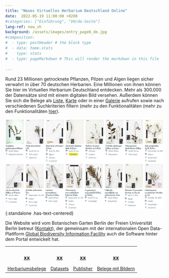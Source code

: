 ```yaml
---
title: "Neues Virtuelles Herbarium Deutschland Online"
date:  2022-05-19 11:00:00 +0200
#categories: ["Einführung", "VH/de-Seite"]
lang-ref: new_vh
background: /assets/images/entry_page6_de.jpg
#composition:
#  - type: postHeader # the block type
#  - data: home.stats
#    type: stats
#  - type: pageMarkdown # This will render the markdown in this file

---
```


Rund 23 Millionen getrocknete Pflanzen, Pilzen und Algen liegen sicher verwahrt in über 70 deutschen Herbarien. Eine Millionen von ihnen können Sie hier im Virtuellen Herbarium Deutschland entdecken. Mehr als 300.000 der Datensätze sind mit einem digitalen Bild  versehen. Außerdem können Sie sich die Belege als [Liste](/de/data?view=TABLE), [Karte](/de/data?view=MAP) oder in einer [Galerie](/de/data?view=GALLERY) aufrufen sowie nach verschiedenen Suchkriterien filtern (mehr zu den Funktionalitäten (mehr zu den Funktionalitäten [hier](/de/post/2022/features-explained/)).

![Galerieansicht des Virtuellen Herbariums Deutschland](/assets/images/gallery_view.jpg){:standalone .has-text-centered}

Die Website wird vom Botanischen Garten Berlin der Freien Universität Berlin betreut ([Kontakt](mailto:contact@gbif.de)), der gemeinsam mit der internationalen Open Data-Plattform [Global Biodiversity Information Facility](https://www.gbif.org) auch die Software hinter dem Portal entwickelt hat. 

<table>
  <tr>
	<td style="text-align:center">
		<a href="/de/data?view=TABLE"><h3><span data-ajax-url="https://api.gbif.org/v1/occurrence/search?networkKey=3aee7756-565e-4dc5-b22c-f997fbd7105c&limit=0">xx</span></h3>
		Herbariumsbelege</a>
	</td>
    <td style="text-align:center">
		<a href="https://www.gbif.org/network/3aee7756-565e-4dc5-b22c-f997fbd7105c/dataset"><h3><span data-ajax-url="https://api.gbif.org/v1/network/3aee7756-565e-4dc5-b22c-f997fbd7105c/constituents?limit=0">xx</span></h3>
		Datasets</a>
    </td>
    <td style="text-align:center">
		<a href="https://www.gbif.org/network/3aee7756-565e-4dc5-b22c-f997fbd7105c/publisher"><h3><span data-ajax-url="https://api.gbif.org/v1/network/3aee7756-565e-4dc5-b22c-f997fbd7105c/organization?limit=0">xx</span></h3>
		Publisher</a>
    </td>
    <td style="text-align:center">
		<a href="/de/data?view=GALLERY"><h3><span data-ajax-url="https://api.gbif.org/v1/occurrence/search?mediaType=StillImage&networkKey=3aee7756-565e-4dc5-b22c-f997fbd7105c&limit=0">xx</span></h3>
		Belege mit Bildern</a>
    </td>
  </tr>
</table>